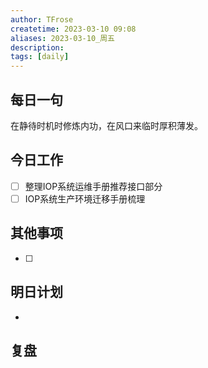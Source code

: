 ```yaml
---
author: TFrose
createtime: 2023-03-10 09:08
aliases: 2023-03-10_周五
description:
tags: [daily]
---
```


## 每日一句
在静待时机时修炼内功，在风口来临时厚积薄发。

## 今日工作
- [ ] 整理IOP系统运维手册推荐接口部分
- [ ] IOP系统生产环境迁移手册梳理

## 其他事项
- [ ] 

## 明日计划
- 

## 复盘

